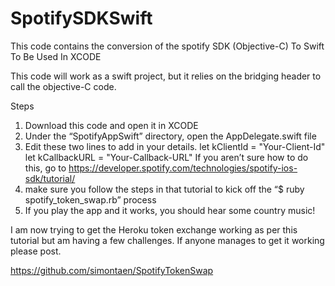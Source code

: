 # SpotifySDKSwift
This code contains the conversion of the spotify SDK (Objective-C) To Swift To Be Used In XCODE 

This code will work as a swift project, but it relies on the bridging header to call the objective-C code.

Steps
1) Download this code and open it in XCODE
2) Under the “SpotifyAppSwift” directory, open the AppDelegate.swift file
3) Edit these two lines to add in your details. 
  let kClientId = "Your-Client-Id"
  let kCallbackURL = "Your-Callback-URL"
If you aren’t sure how to do this, go to https://developer.spotify.com/technologies/spotify-ios-sdk/tutorial/
4) make sure you follow the steps in that tutorial to kick off the “$ ruby spotify_token_swap.rb” process
5) If you play the app and it works, you should hear some country music!

I am now trying to get the Heroku token exchange working as per this tutorial but am having a few challenges. If anyone manages to get it working please post.

https://github.com/simontaen/SpotifyTokenSwap
